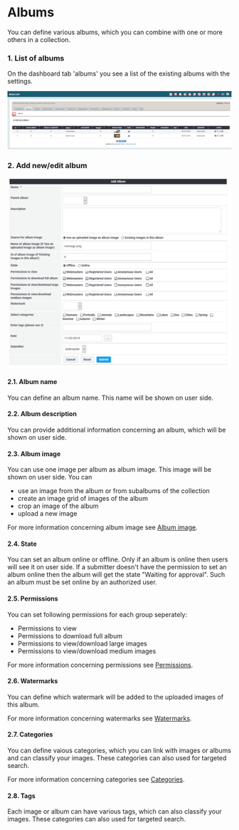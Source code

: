 # Albums

You can define various albums, which you can combine with one or more others in a collection.

### 1. List of albums

On the dashboard tab 'albums' you see a list of the existing albums with the settings.

![List of albums](../../.gitbook/assets/admin_album.png)

### 2. Add new/edit album

![Creation of new album](../../.gitbook/assets/admin_album_create.png)

#### 2.1. Album name

You can define an album name. This name will be shown on user side.

#### 2.2. Album description

You can provide additional information concerning an album, which will be shown on user side.

#### 2.3. Album image

You can use one image per album as album image. This image will be shown on user side. You can

* use an image from the album or from subalbums of the collection
* create an image grid of images of the album
* crop an image of the album
* upload a new image

For more information concerning album image see [Album image](../the-user-side/album-image.md).

#### 2.4. State

You can set an album online or offline. Only if an album is online then users will see it on user side. If a submitter doesn't have the permission to set an album online then the album will get the state "Waiting for approval". Such an album must be set online by an authorized user.

#### 2.5. Permissions

You can set following permissions for each group seperately:

* Permissions to view
* Permissions to download full album
* Permissions to view/download large images
* Permissions to view/download medium images

For more information concerning permissions see [Permissions](permissions.md).

#### 2.6. Watermarks

You can define which watermark will be added to the uploaded images of this album.

For more information concerning watermarks see [Watermarks](watermarks.md).

#### 2.7. Categories

You can define vaious categories, which you can link with images or albums and can classify your images. These categories can also used for targeted search.

For more information concerning categories see [Categories](categories.md).

#### 2.8. Tags

Each image or album can have various tags, which can also classify your images. These categories can also used for targeted search.

